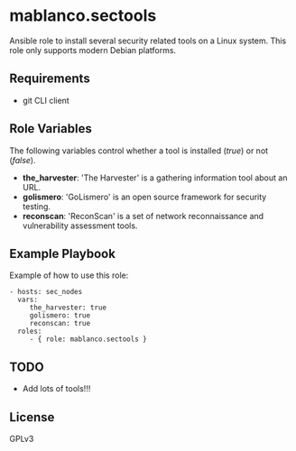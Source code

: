 # mablanco.sectools

Ansible role to install several security related tools on a Linux system. This role only supports modern Debian platforms.

## Requirements
- git CLI client

## Role Variables

The following variables control whether a tool is installed (*true*) or not (*false*).

- **the_harvester**: 'The Harvester' is a gathering information tool about an URL.
- **golismero**: 'GoLismero' is an open source framework for security testing.
- **reconscan**: 'ReconScan' is a set of network reconnaissance and vulnerability assessment tools.

## Example Playbook

Example of how to use this role:

    - hosts: sec_nodes
      vars:
         the_harvester: true
         golismero: true
         reconscan: true
      roles:
         - { role: mablanco.sectools }

## TODO

- Add lots of tools!!!

## License

GPLv3
